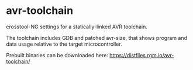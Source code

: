 # avr-toolchain

crosstool-NG settings for a statically-linked AVR toolchain.

The toolchain includes GDB and patched avr-size, that shows program and data usage relative to the target microcontroller.

Prebuilt binaries can be downloaded here: https://distfiles.rgm.io/avr-toolchain/
